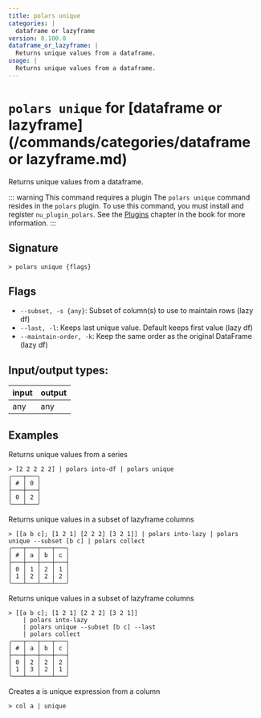 ```yaml
---
title: polars unique
categories: |
  dataframe or lazyframe
version: 0.100.0
dataframe_or_lazyframe: |
  Returns unique values from a dataframe.
usage: |
  Returns unique values from a dataframe.
---
```

<!-- This file is automatically generated. Please edit the command in https://github.com/nushell/nushell instead. -->

# `polars unique` for [dataframe or lazyframe](/commands/categories/dataframe or lazyframe.md)

<div class='command-title'>Returns unique values from a dataframe.</div>

::: warning This command requires a plugin
The `polars unique` command resides in the `polars` plugin.
To use this command, you must install and register `nu_plugin_polars`.
See the [Plugins](/book/plugins.html) chapter in the book for more information.
:::


## Signature

```> polars unique {flags} ```

## Flags

 -  `--subset, -s {any}`: Subset of column(s) to use to maintain rows (lazy df)
 -  `--last, -l`: Keeps last unique value. Default keeps first value (lazy df)
 -  `--maintain-order, -k`: Keep the same order as the original DataFrame (lazy df)


## Input/output types:

| input | output |
| ----- | ------ |
| any   | any    |

## Examples

Returns unique values from a series
```nu
> [2 2 2 2 2] | polars into-df | polars unique
╭───┬───╮
│ # │ 0 │
├───┼───┤
│ 0 │ 2 │
╰───┴───╯

```

Returns unique values in a subset of lazyframe columns
```nu
> [[a b c]; [1 2 1] [2 2 2] [3 2 1]] | polars into-lazy | polars unique --subset [b c] | polars collect
╭───┬───┬───┬───╮
│ # │ a │ b │ c │
├───┼───┼───┼───┤
│ 0 │ 1 │ 2 │ 1 │
│ 1 │ 2 │ 2 │ 2 │
╰───┴───┴───┴───╯

```

Returns unique values in a subset of lazyframe columns
```nu
> [[a b c]; [1 2 1] [2 2 2] [3 2 1]]
    | polars into-lazy
    | polars unique --subset [b c] --last
    | polars collect
╭───┬───┬───┬───╮
│ # │ a │ b │ c │
├───┼───┼───┼───┤
│ 0 │ 2 │ 2 │ 2 │
│ 1 │ 3 │ 2 │ 1 │
╰───┴───┴───┴───╯

```

Creates a is unique expression from a column
```nu
> col a | unique

```
